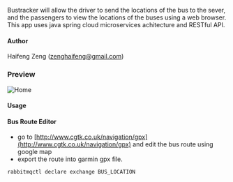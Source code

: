 Bustracker will allow the driver to send the locations of the bus to the sever, and the passengers to view the locations of the buses using a web browser.  
This app uses java spring cloud microservices achitecture and RESTful API. 
#### Author
Haifeng Zeng (zenghaifeng@gmail.com)

### Preview
![Home](https://zenghf.github.io/bustracker/img/bustracker.png)

#### Usage

#### Bus Route Editor 

- go to [http://www.cgtk.co.uk/navigation/gpx](http://www.cgtk.co.uk/navigation/gpx) and edit the bus route using google map
- export the route into garmin gpx file.


`rabbitmqctl declare exchange BUS_LOCATION`